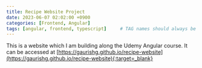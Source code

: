 ```yaml
---
title: Recipe Website Project
date: 2023-06-07 02:02:00 +0900
categories: [Frontend, Angular]
tags: [angular, frontend, typescript]     # TAG names should always be lowercase
---
```


This is a website which I am building along the Udemy Angular course. It can be accessed at [https://gaurishg.github.io/recipe-website](https://gaurishg.github.io/recipe-website){:target=_blank}